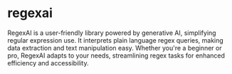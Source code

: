 # regexai
RegexAI is a user-friendly library powered by generative AI, simplifying regular expression use. It interprets plain language regex queries, making data extraction and text manipulation easy. Whether you're a beginner or pro, RegexAI adapts to your needs, streamlining regex tasks for enhanced efficiency and accessibility.
